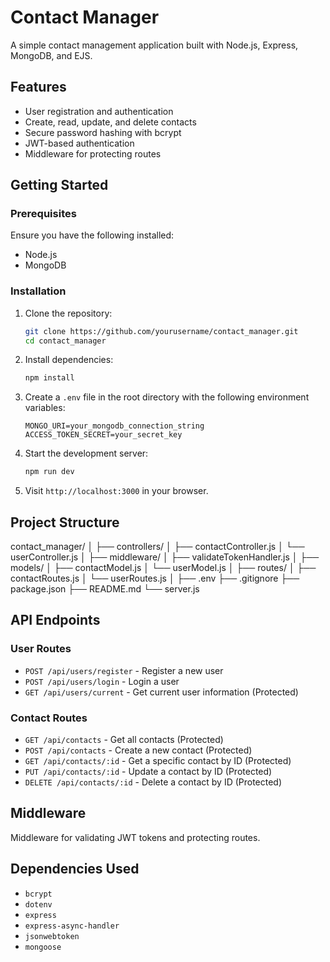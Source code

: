 # Contact Manager

A simple contact management application built with Node.js, Express, MongoDB, and EJS.

## Features

- User registration and authentication
- Create, read, update, and delete contacts
- Secure password hashing with bcrypt
- JWT-based authentication
- Middleware for protecting routes

## Getting Started

### Prerequisites

Ensure you have the following installed:

- Node.js
- MongoDB

### Installation

1. Clone the repository:

    ```bash
    git clone https://github.com/yourusername/contact_manager.git
    cd contact_manager
    ```

2. Install dependencies:

    ```bash
    npm install
    ```

3. Create a `.env` file in the root directory with the following environment variables:

    ```
    MONGO_URI=your_mongodb_connection_string
    ACCESS_TOKEN_SECRET=your_secret_key
    ```

4. Start the development server:

    ```bash
    npm run dev
    ```

5. Visit `http://localhost:3000` in your browser.

## Project Structure

contact_manager/
│
├── controllers/
│ ├── contactController.js
│ └── userController.js
│
├── middleware/
│ ├── validateTokenHandler.js
│
├── models/
│ ├── contactModel.js
│ └── userModel.js
│
├── routes/
│ ├── contactRoutes.js
│ └── userRoutes.js
│
├── .env
├── .gitignore
├── package.json
├── README.md
└── server.js

## API Endpoints

### User Routes

- `POST /api/users/register` - Register a new user
- `POST /api/users/login` - Login a user
- `GET /api/users/current` - Get current user information (Protected)

### Contact Routes

- `GET /api/contacts` - Get all contacts (Protected)
- `POST /api/contacts` - Create a new contact (Protected)
- `GET /api/contacts/:id` - Get a specific contact by ID (Protected)
- `PUT /api/contacts/:id` - Update a contact by ID (Protected)
- `DELETE /api/contacts/:id` - Delete a contact by ID (Protected)

## Middleware

Middleware for validating JWT tokens and protecting routes.

## Dependencies Used 

- `bcrypt` 
- `dotenv` 
- `express` 
- `express-async-handler` 
- `jsonwebtoken`
- `mongoose`
 
